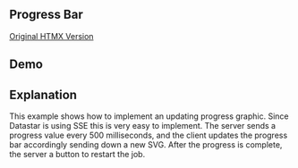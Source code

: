 ## Progress Bar

[Original HTMX Version](https://htmx.org/examples/progress-bar/)

## Demo

<div
    id="progress_bar"
    data-on-load="$get('/examples/progress_bar/data')"
>
</div>

## Explanation

This example shows how to implement an updating progress graphic. Since Datastar is using SSE this is very easy to implement. The server sends a progress value every 500 milliseconds, and the client updates the progress bar accordingly sending down a new SVG. After the progress is complete, the server a button to restart the job.
